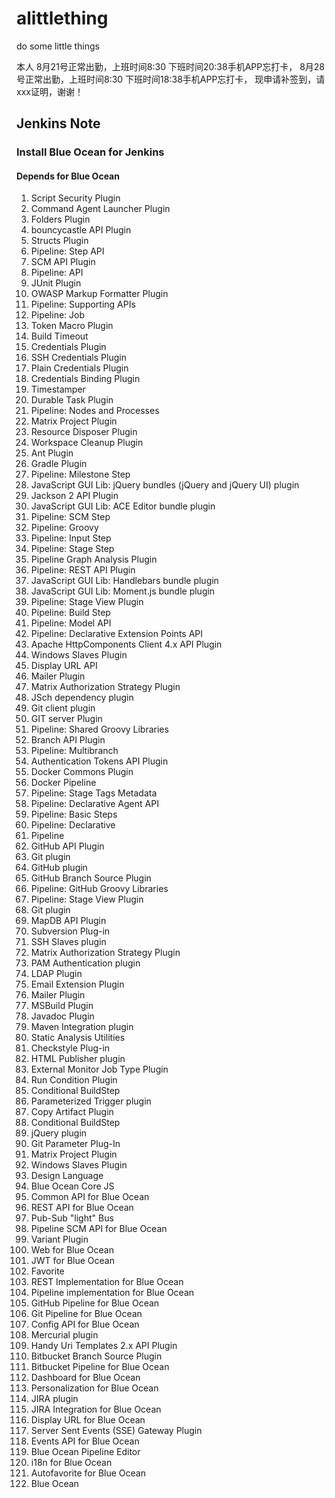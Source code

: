 # alittlething
do some little things

本人
8月21号正常出勤，上班时间8:30 下班时间20:38手机APP忘打卡，
8月28号正常出勤，上班时间8:30 下班时间18:38手机APP忘打卡，
现申请补签到，请xxx证明，谢谢！


## Jenkins Note

### Install Blue Ocean for Jenkins

#### Depends for Blue Ocean

1. Script Security Plugin
1. Command Agent Launcher Plugin
1. Folders Plugin
1. bouncycastle API Plugin
1. Structs Plugin
1. Pipeline: Step API
1. SCM API Plugin
1. Pipeline: API
1. JUnit Plugin
1. OWASP Markup Formatter Plugin
1. Pipeline: Supporting APIs
1. Pipeline: Job
1. Token Macro Plugin
1. Build Timeout
1. Credentials Plugin
1. SSH Credentials Plugin
1. Plain Credentials Plugin
1. Credentials Binding Plugin
1. Timestamper
1. Durable Task Plugin
1. Pipeline: Nodes and Processes
1. Matrix Project Plugin
1. Resource Disposer Plugin
1. Workspace Cleanup Plugin
1. Ant Plugin
1. Gradle Plugin
1. Pipeline: Milestone Step
1. JavaScript GUI Lib: jQuery bundles (jQuery and jQuery UI) plugin
1. Jackson 2 API Plugin
1. JavaScript GUI Lib: ACE Editor bundle plugin
1. Pipeline: SCM Step
1. Pipeline: Groovy
1. Pipeline: Input Step
1. Pipeline: Stage Step
1. Pipeline Graph Analysis Plugin
1. Pipeline: REST API Plugin
1. JavaScript GUI Lib: Handlebars bundle plugin
1. JavaScript GUI Lib: Moment.js bundle plugin
1. Pipeline: Stage View Plugin
1. Pipeline: Build Step
1. Pipeline: Model API
1. Pipeline: Declarative Extension Points API
1. Apache HttpComponents Client 4.x API Plugin
1. Windows Slaves Plugin
1. Display URL API
1. Mailer Plugin
1. Matrix Authorization Strategy Plugin
1. JSch dependency plugin
1. Git client plugin
1. GIT server Plugin
1. Pipeline: Shared Groovy Libraries
1. Branch API Plugin
1. Pipeline: Multibranch
1. Authentication Tokens API Plugin
1. Docker Commons Plugin
1. Docker Pipeline
1. Pipeline: Stage Tags Metadata
1. Pipeline: Declarative Agent API
1. Pipeline: Basic Steps
1. Pipeline: Declarative
1. Pipeline
1. GitHub API Plugin
1. Git plugin
1. GitHub plugin
1. GitHub Branch Source Plugin
1. Pipeline: GitHub Groovy Libraries
1. Pipeline: Stage View Plugin
1. Git plugin
1. MapDB API Plugin
1. Subversion Plug-in
1. SSH Slaves plugin
1. Matrix Authorization Strategy Plugin
1. PAM Authentication plugin
1. LDAP Plugin
1. Email Extension Plugin
1. Mailer Plugin
1. MSBuild Plugin
1. Javadoc Plugin
1. Maven Integration plugin
1. Static Analysis Utilities
1. Checkstyle Plug-in
1. HTML Publisher plugin
1. External Monitor Job Type Plugin
1. Run Condition Plugin
1. Conditional BuildStep
1. Parameterized Trigger plugin
1. Copy Artifact Plugin
1. Conditional BuildStep
1. jQuery plugin
1. Git Parameter Plug-In
1. Matrix Project Plugin
1. Windows Slaves Plugin
1. Design Language
1. Blue Ocean Core JS
1. Common API for Blue Ocean
1. REST API for Blue Ocean
1. Pub-Sub "light" Bus
1. Pipeline SCM API for Blue Ocean
1. Variant Plugin
1. Web for Blue Ocean
1. JWT for Blue Ocean
1. Favorite
1. REST Implementation for Blue Ocean
1. Pipeline implementation for Blue Ocean
1. GitHub Pipeline for Blue Ocean
1. Git Pipeline for Blue Ocean
1. Config API for Blue Ocean
1. Mercurial plugin
1. Handy Uri Templates 2.x API Plugin
1. Bitbucket Branch Source Plugin
1. Bitbucket Pipeline for Blue Ocean
1. Dashboard for Blue Ocean
1. Personalization for Blue Ocean
1. JIRA plugin
1. JIRA Integration for Blue Ocean
1. Display URL for Blue Ocean
1. Server Sent Events (SSE) Gateway Plugin
1. Events API for Blue Ocean
1. Blue Ocean Pipeline Editor
1. i18n for Blue Ocean
1. Autofavorite for Blue Ocean
1. Blue Ocean
